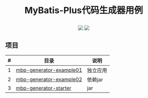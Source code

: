 <h1 align="center" style="margin: 30px 0 30px; font-weight: bold;">MyBatis-Plus代码生成器用例</h1>
<p align="center">
	<a href="#"><img src="https://img.shields.io/badge/Springboot-2.3.12-blue"></a>
	<a href="#"><img src="https://img.shields.io/badge/license%20-MIT-green"></a>

## 项目

| #   | 目录                                                   | 说明    |
|-----|------------------------------------------------------|-------|
| 1   | [mbp-generator-example01](./mbp-generator-example01) | 独立应用  |
| 2   | [mbp-generator-example02](./mbp-generator-example02) | 依赖jar |
| 3   | [mbp-generator-starter](./mbp-generator-starter)     | jar   |
